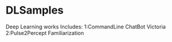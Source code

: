 # DLSamples
Deep Learning works
Includes:
1:CommandLine ChatBot Victoria
2:Pulse2Percept Familiarization
